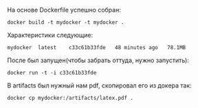 На основе Dockerfile успешно собран:

`docker build -t mydocker -t mydocker .`

Характеристики следующие:

`mydocker  latest    c33c61b33fde   48 minutes ago   78.1MB`

После был запущен(чтобы забрать оттуда, нужно запустить):

`docker run -t -i c33c61b33fde`
 
В artifacts был нужный нам pdf, скопировал его из докера так:

`docker cp mydocker:/artifacts/latex.pdf .`